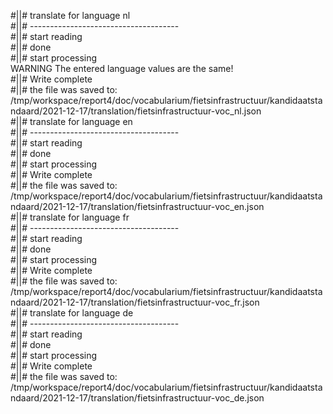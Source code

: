 #||# translate for language nl  
#||# -------------------------------------  
#||# start reading  
#||# done  
#||# start processing  
WARNING The entered language values are the same!  
#||# Write complete  
#||# the file was saved to: /tmp/workspace/report4/doc/vocabularium/fietsinfrastructuur/kandidaatstandaard/2021-12-17/translation/fietsinfrastructuur-voc_nl.json  
#||# translate for language en  
#||# -------------------------------------  
#||# start reading  
#||# done  
#||# start processing  
#||# Write complete  
#||# the file was saved to: /tmp/workspace/report4/doc/vocabularium/fietsinfrastructuur/kandidaatstandaard/2021-12-17/translation/fietsinfrastructuur-voc_en.json  
#||# translate for language fr  
#||# -------------------------------------  
#||# start reading  
#||# done  
#||# start processing  
#||# Write complete  
#||# the file was saved to: /tmp/workspace/report4/doc/vocabularium/fietsinfrastructuur/kandidaatstandaard/2021-12-17/translation/fietsinfrastructuur-voc_fr.json  
#||# translate for language de  
#||# -------------------------------------  
#||# start reading  
#||# done  
#||# start processing  
#||# Write complete  
#||# the file was saved to: /tmp/workspace/report4/doc/vocabularium/fietsinfrastructuur/kandidaatstandaard/2021-12-17/translation/fietsinfrastructuur-voc_de.json  
